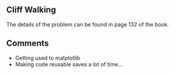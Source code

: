 ## Cliff Walking

The details of the problem can be found in page 132 of the book.


## Comments
- Getting used to matplotlib
- Making code reusable saves a lot of time...

